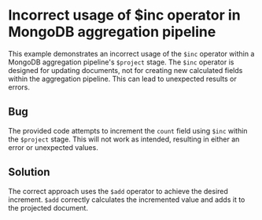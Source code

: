 # Incorrect usage of $inc operator in MongoDB aggregation pipeline
This example demonstrates an incorrect usage of the `$inc` operator within a MongoDB aggregation pipeline's `$project` stage.  The `$inc` operator is designed for updating documents, not for creating new calculated fields within the aggregation pipeline. This can lead to unexpected results or errors.

## Bug
The provided code attempts to increment the `count` field using `$inc` within the `$project` stage.  This will not work as intended, resulting in either an error or unexpected values.

## Solution
The correct approach uses the `$add` operator to achieve the desired increment.  `$add` correctly calculates the incremented value and adds it to the projected document.
